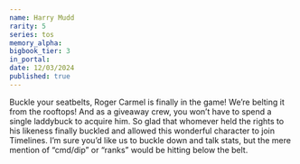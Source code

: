 ```yaml
---
name: Harry Mudd
rarity: 5
series: tos
memory_alpha:
bigbook_tier: 3
in_portal:
date: 12/03/2024
published: true
---
```


Buckle your seatbelts, Roger Carmel is finally in the game! We’re belting it from the rooftops! And as a giveaway crew, you won’t have to spend a single laddybuck to acquire him. So glad that whomever held the rights to his likeness finally buckled and allowed this wonderful character to join Timelines. I’m sure you’d like us to buckle down and talk stats, but the mere mention of “cmd/dip” or “ranks” would be hitting below the belt.

